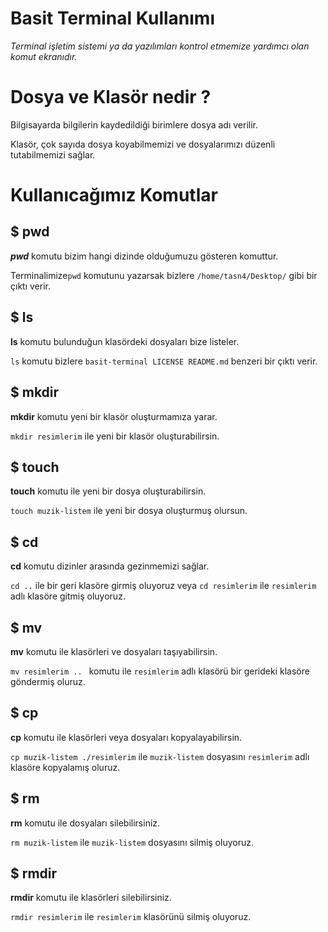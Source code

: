 # Basit Terminal Kullanımı

_Terminal işletim sistemi ya da yazılımları kontrol etmemize yardımcı olan komut ekranıdır._

# Dosya ve Klasör nedir ?

Bilgisayarda bilgilerin kaydedildiği birimlere dosya adı verilir.

Klasör, çok sayıda dosya koyabilmemizi ve dosyalarımızı düzenli tutabilmemizi sağlar.

# Kullanıcağımız Komutlar

## $ pwd

**_pwd_** komutu bizim hangi dizinde olduğumuzu gösteren komuttur.

Terminalimize`pwd` komutunu yazarsak bizlere `/home/tasn4/Desktop/` gibi bir çıktı verir.

## $ ls

**ls** komutu bulunduğun klasördeki dosyaları bize listeler.

`ls` komutu bizlere `basit-terminal LICENSE README.md` benzeri bir çıktı verir.

## $ mkdir

**mkdir** komutu yeni bir klasör oluşturmamıza yarar.

`mkdir resimlerim` ile yeni bir klasör oluşturabilirsin.

## $ touch

**touch** komutu ile yeni bir dosya oluşturabilirsin.

`touch muzik-listem` ile yeni bir dosya oluşturmuş olursun.

## $ cd

**cd** komutu dizinler arasında gezinmemizi sağlar. 

`cd ..` ile bir geri klasöre girmiş oluyoruz veya ```cd resimlerim``` ile ```resimlerim``` adlı klasöre gitmiş oluyoruz. 

## $ mv

**mv** komutu ile klasörleri ve dosyaları taşıyabilirsin.

`mv resimlerim .. ` komutu ile `resimlerim` adlı klasörü bir gerideki klasöre göndermiş oluruz.

## $ cp

**cp** komutu ile klasörleri veya dosyaları kopyalayabilirsin.

`cp muzik-listem ./resimlerim` ile `muzik-listem` dosyasını `resimlerim` adlı klasöre kopyalamış oluruz.

## $ rm

**rm** komutu ile dosyaları silebilirsiniz.

`rm muzik-listem` ile `muzik-listem` dosyasını silmiş oluyoruz.

## $ rmdir

**rmdir** komutu ile klasörleri silebilirsiniz.

`rmdir resimlerim` ile `resimlerim` klasörünü silmiş oluyoruz.
